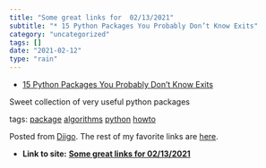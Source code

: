 ```yaml
---
title: "Some great links for  02/13/2021"
subtitle: "* 15 Python Packages You Probably Don’t Know Exits"
category: "uncategorized"
tags: []
date: "2021-02-12"
type: "rain"
---
```

* [15 Python Packages You Probably Don’t Know Exits](<https://link.medium.com/csSHSvZHOdb>)

Sweet collection of very useful python packages

tags: [package](<https://www.diigo.com/user/pitosalas/package>)
[algorithms](<https://www.diigo.com/user/pitosalas/algorithms>)
[python](<https://www.diigo.com/user/pitosalas/python>)
[howto](<https://www.diigo.com/user/pitosalas/howto>)

Posted from [Diigo](<https://www.diigo.com>). The rest of my favorite links
are [here](<https://www.diigo.com/user/pitosalas>).


* **Link to site:** **[Some great links for  02/13/2021](None)**